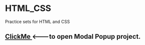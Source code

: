 # HTML_CSS
 Practice sets for HTML and CSS
<h2><a href="https://vigilant-archimedes-d9f1a0.netlify.app/"/>ClickMe </a><---to open Modal Popup project. <h/2>
